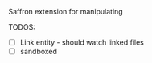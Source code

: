 Saffron extension for manipulating

TODOS:

- [ ] Link entity - should watch linked files
- [ ] sandboxed <script /> tags
- [ ] template component
- [ ] pass nodeFactory to entities instead of accessing document object
- [ ] possibly leave only the DOM specific APIs and move parser out to own module
